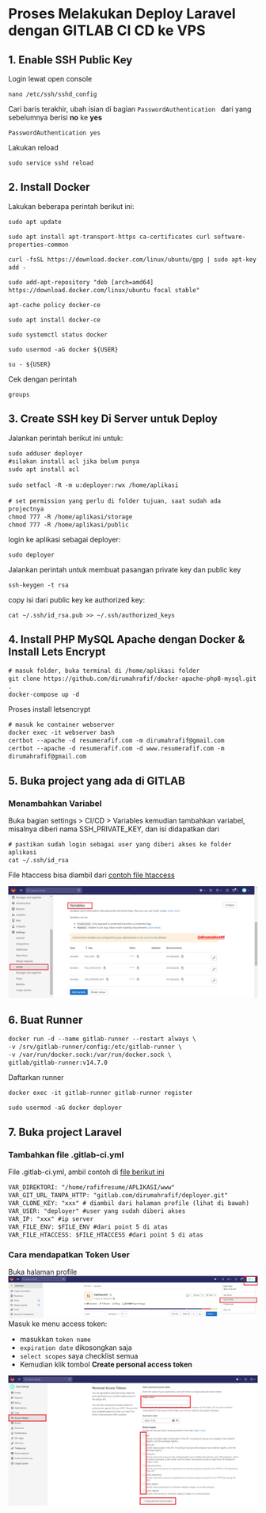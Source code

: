 # Proses Melakukan Deploy Laravel dengan GITLAB CI CD ke VPS
## 1. Enable SSH Public Key

Login lewat open console  
```
nano /etc/ssh/sshd_config
```

Cari baris terakhir, ubah isian di bagian <code>PasswordAuthentication </code> dari yang sebelumnya berisi <b>no</b> ke <b>yes</b>  

```
PasswordAuthentication yes
```

Lakukan reload 
```
sudo service sshd reload
```

## 2. Install Docker

Lakukan beberapa perintah berikut ini:

```
sudo apt update
```

```
sudo apt install apt-transport-https ca-certificates curl software-properties-common
```

```
curl -fsSL https://download.docker.com/linux/ubuntu/gpg | sudo apt-key add -
```

```
sudo add-apt-repository "deb [arch=amd64] https://download.docker.com/linux/ubuntu focal stable"
```

```
apt-cache policy docker-ce
```

```
sudo apt install docker-ce
```

```
sudo systemctl status docker
```

```
sudo usermod -aG docker ${USER}
```

```
su - ${USER}
```

Cek dengan perintah
```
groups
```
## 3. Create SSH key Di Server untuk Deploy
Jalankan perintah berikut ini untuk:
```
sudo adduser deployer
#silakan install acl jika belum punya
sudo apt install acl

sudo setfacl -R -m u:deployer:rwx /home/aplikasi

# set permission yang perlu di folder tujuan, saat sudah ada projectnya
chmod 777 -R /home/aplikasi/storage
chmod 777 -R /home/aplikasi/public
```
login ke aplikasi sebagai deployer:
```
sudo deployer
```
Jalankan perintah untuk membuat pasangan private key dan public key
```
ssh-keygen -t rsa
```
copy isi dari public key ke authorized key:
```
cat ~/.ssh/id_rsa.pub >> ~/.ssh/authorized_keys
```
## 4. Install PHP MySQL Apache dengan Docker & Install Lets Encrypt
```
# masuk folder, buka terminal di /home/aplikasi folder
git clone https://github.com/dirumahrafif/docker-apache-php8-mysql.git .
docker-compose up -d
```
Proses install letsencrypt
```
# masuk ke container webserver
docker exec -it webserver bash
certbot --apache -d resumerafif.com -m dirumahrafif@gmail.com
certbot --apache -d resumerafif.com -d www.resumerafif.com -m dirumahrafif@gmail.com
```
## 5. Buka project yang ada di GITLAB
### Menambahkan Variabel
Buka bagian settings > CI/CD > Variables kemudian tambahkan variabel, misalnya diberi nama SSH_PRIVATE_KEY, dan isi didapatkan dari 
```
# pastikan sudah login sebagai user yang diberi akses ke folder aplikasi
cat ~/.ssh/id_rsa
```

File htaccess bisa diambil dari [contoh file htaccess](https://gist.githubusercontent.com/dirumahrafif/71e5d2ebeada6a5be126cca638651461/raw/2fb47747a17d3a0c73de7001948e587340bf89b3/.htaccess)

![Tambahkan variabel](https://raw.githubusercontent.com/dirumahrafif/devlogs/main/DEVOPS/images/1.png)
## 6. Buat Runner
```
docker run -d --name gitlab-runner --restart always \   
-v /srv/gitlab-runner/config:/etc/gitlab-runner \  
-v /var/run/docker.sock:/var/run/docker.sock \  
gitlab/gitlab-runner:v14.7.0
```
Daftarkan runner
```
docker exec -it gitlab-runner gitlab-runner register
```

```
sudo usermod -aG docker deployer
```
## 7. Buka project Laravel
### Tambahkan file .gitlab-ci.yml
File .gitlab-ci.yml, ambil contoh di [file berikut ini](https://gist.githubusercontent.com/dirumahrafif/71e5d2ebeada6a5be126cca638651461/raw/2fb47747a17d3a0c73de7001948e587340bf89b3/.gitlab-ci.yml)
```
VAR_DIREKTORI: "/home/rafifresume/APLIKASI/www"
VAR_GIT_URL_TANPA_HTTP: "gitlab.com/dirumahrafif/deployer.git"
VAR_CLONE_KEY: "xxx" # diambil dari halaman profile (lihat di bawah)
VAR_USER: "deployer" #user yang sudah diberi akses
VAR_IP: "xxx" #ip server
VAR_FILE_ENV: $FILE_ENV #dari point 5 di atas
VAR_FILE_HTACCESS: $FILE_HTACCESS #dari point 5 di atas
```

### Cara mendapatkan Token User
Buka halaman profile
![gambar2](https://raw.githubusercontent.com/dirumahrafif/devlogs/main/DEVOPS/images/2.png)
Masuk ke menu access token:
- masukkan <code>token name</code>
- <code>expiration date</code> dikosongkan saja
- <code>select scopes</code> saya checklist semua
- Kemudian klik tombol **Create personal access token**

![gambar3](https://raw.githubusercontent.com/dirumahrafif/devlogs/main/DEVOPS/images/3.png)
